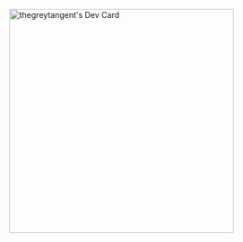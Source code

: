<a href="https://app.daily.dev/thegreytangent"><img src="https://api.daily.dev/devcards/ecf637036af043d6b60c1dac3a8752a2.png?r=fl5" width="400" alt="thegreytangent's Dev Card"/></a>